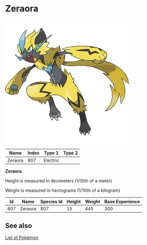 # Zeraora


![Zeraora](images/807.png)

| **Name** | **Index** | **Type 1** | **Type 2** |
|----|----|----|----|
| Zeraora | 807 | Electric  |  |

**Zeraora** 


Height is measured in decimeters (1/10th of a meter)

Weight is measured in hectograms (1/10th of a kilogram)

| **Id** | **Name** | **Species Id** | **Height** | **Weight** | **Base Experience** |
|--------|----------|----------------|------------|------------|---------------------|
| 807 | Zeraora | 807 | 15 | 445 | 300 |


## See also

[List of Pokémon](../pokemon.md)
